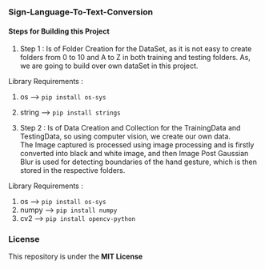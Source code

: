 ### Sign-Language-To-Text-Conversion

#### Steps for Building this Project       

1. Step 1 : Is of Folder Creation for the DataSet, as it is not easy to create folders from 0 to 10 and A to Z in both training and testing folders. As, we are going to build over own dataSet in this project.        

Library Requirements :      
1. os --> `pip install os-sys`      
2. string --> `pip install strings`     


2. Step 2 : Is of Data Creation and Collection for the TrainingData and TestingData, so using computer vision, we create our own data.      
The Image captured is processed using image processing and is firstly converted into black and white image, and then Image Post Gaussian Blur is used for detecting boundaries of the hand gesture, which is then stored in the respective folders.

Library Requirements :
1. os --> `pip install os-sys`      
2. numpy --> `pip install numpy`        
3. cv2 --> `pip install opencv-python`      



### License
This repository is under the **MIT License**